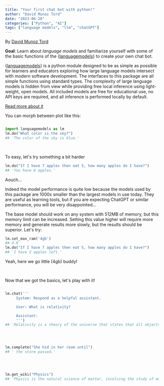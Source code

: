```yaml
---
title: "Your first chat bot with python!"
author: "David Munoz Tord"
date: "2023-06-28"
categories: ["Python", "AI"]
tags: ["language models", "llm", "chatGPT"]
---
```




By [David Munoz Tord](https://twitter.com/tord_munoz)

**Goal**: Learn about *language models* and familiarize yourself with some of the basic functions of the {[languagemodels](https://github.com/jncraton/languagemodels)} to create your own chat bot.

{[languagemodels](https://github.com/jncraton/languagemodels)} is a python module designed to be as simple as possible for learners and educators exploring how large language models intersect with modern software development. The interfaces to this package are all simple functions using standard types. The complexity of large language models is hidden from view while providing free local inference using light-weight, open models. All included models are free for educational use, no API keys are required, and all inference is performed locally by default.

[Read more about it](https://github.com/jncraton/languagemodels)

You can morph between plot like this:




```python

import languagemodels as lm
lm.do("What color is the sky?")
## 'The color of the sky is blue.'
```
<br/>

To easy, let's try something a bit harder


```python
lm.do("If I have 7 apples then eat 5, how many apples do I have?")
## 'You have 8 apples.'
```

Aouch...

Indeed the model performance is quite low because the models used by this package are 1000x smaller than the largest models in use today. They are useful as learning tools, but if you are expecting ChatGPT or similar performance, you will be very disappointed...

The base model should work on any system with 512MB of memory, but this memory limit can be increased. Setting this value higher will require more memory and generate results more slowly, but the results should be superior. Let's try:


```python
lm.set_max_ram('4gb')
## 4.0
lm.do("If I have 7 apples then eat 5, how many apples do I have?")
## 'I have 2 apples left.'
```
Yeah, here we go little (4gb) buddy!

<br/>

Now that we got the basics, let's play with it!


```python

lm.chat('''
     System: Respond as a helpful assistant.

     User: What is relativity?

     Assistant:
     ''')
## 'Relativity is a theory of the universe that states that all objects in the universe are moving at the same rate and with the same acceleration. It was developed by Albert Einstein in 1887, and it describes how time and space are related to each other.'
```
<br/>



```python

lm.complete("She hid in her room until")
## ' the storm passed.'
```
<br/>



```python

lm.get_wiki("Physics")
## 'Physics is the natural science of matter, involving the study of matter, its fundamental constituents, its motion and behavior through space and time, and the related entities of energy and force. Physics is one of the most fundamental scientific disciplines, with its main goal being to understand how the universe behaves. A scientist who specializes in the field of physics is called a physicist.\nPhysics is one of the oldest academic disciplines and, through its inclusion of astronomy, perhaps the oldest. Over much of the past two millennia, physics, chemistry, biology, and certain branches of mathematics were a part of natural philosophy, but during the Scientific Revolution in the 17th century these natural sciences emerged as unique research endeavors in their own right. Physics intersects with many interdisciplinary areas of research, such as biophysics and quantum chemistry, and the boundaries of physics are not rigidly defined. New ideas in physics often explain the fundamental mechanisms studied by other sciences and suggest new avenues of research in these and other academic disciplines such as mathematics and philosophy.\nAdvances in physics often enable new technologies. For example, advances in the understanding of electromagnetism, solid-state physics, and nuclear physics led directly to the development of new products that have dramatically transformed modern-day society, such as television, computers, domestic appliances, and nuclear weapons; advances in thermodynamics led to the development of industrialization; and advances in mechanics inspired the development of calculus.'
```
<br/>
